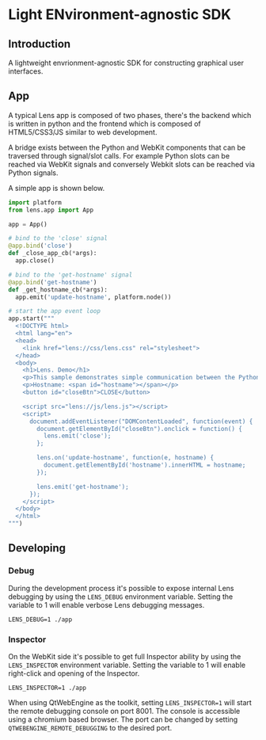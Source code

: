 # Light ENvironment-agnostic SDK

## Introduction

A lightweight envrionment-agnostic SDK for constructing graphical user interfaces.



## App

A typical Lens app is composed of two phases, there's the backend which is
written in python and the frontend which is composed of HTML5/CSS3/JS similar
to web development.

A bridge exists between the Python and WebKit components that can be traversed 
through signal/slot calls. For example Python slots can be reached via WebKit 
signals and conversely Webkit slots can be reached via Python signals.

A simple app is shown below.

```python
import platform
from lens.app import App

app = App()

# bind to the 'close' signal
@app.bind('close')
def _close_app_cb(*args):
  app.close()

# bind to the 'get-hostname' signal
@app.bind('get-hostname')
def _get_hostname_cb(*args):
  app.emit('update-hostname', platform.node())

# start the app event loop
app.start("""
  <!DOCTYPE html>
  <html lang="en">
  <head>
    <link href="lens://css/lens.css" rel="stylesheet">
  </head>
  <body>
    <h1>Lens. Demo</h1>
    <p>This sample demonstrates simple communication between the Python and JS code paths.</p>
    <p>Hostname: <span id="hostname"></span></p>
    <button id="closeBtn">CLOSE</button>

    <script src="lens://js/lens.js"></script>
    <script>
      document.addEventListener("DOMContentLoaded", function(event) {
        document.getElementById("closeBtn").onclick = function() {
          lens.emit('close');
        };

        lens.on('update-hostname', function(e, hostname) {
          document.getElementById('hostname').innerHTML = hostname;
        });

        lens.emit('get-hostname');
      });
    </script>
  </body>
  </html>
""")
```

## Developing

### Debug

During the development process it's possible to expose internal Lens debugging
by using the `LENS_DEBUG` environment variable. Setting the variable to 1 will
enable verbose Lens debugging messages.

```
LENS_DEBUG=1 ./app
```

### Inspector

On the WebKit side it's possible to get full Inspector ability by using the
`LENS_INSPECTOR` environment variable. Setting the variable to 1 will enable
right-click and opening of the Inspector.

```
LENS_INSPECTOR=1 ./app
```

When using QtWebEngine as the toolkit, setting `LENS_INSPECTOR=1` will start the
remote debugging console on port 8001. The console is accessible using a
chromium based browser. The port can be changed by setting `QTWEBENGINE_REMOTE_DEBUGGING`
to the desired port.
